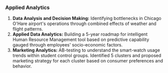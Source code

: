### Applied Analytics

1. **Data Analysis and Decision Making:** Identifying bottlenecks in Chicago O'Hare airport's operations through combined effects of weather and flight patterns.
2. **Applied Data Analytics:** Building a 5-year roadmap for intelligent Human Resource Management tool based on predictive capability gauged through employees' socio-economic factors.
3. **Marketing Analytics:** AB-testing to understand the smart-watch usage trends within student control groups. Identified 5 clusters and proposed marketing strategy for each cluster based on consumer preferences and behavior.
